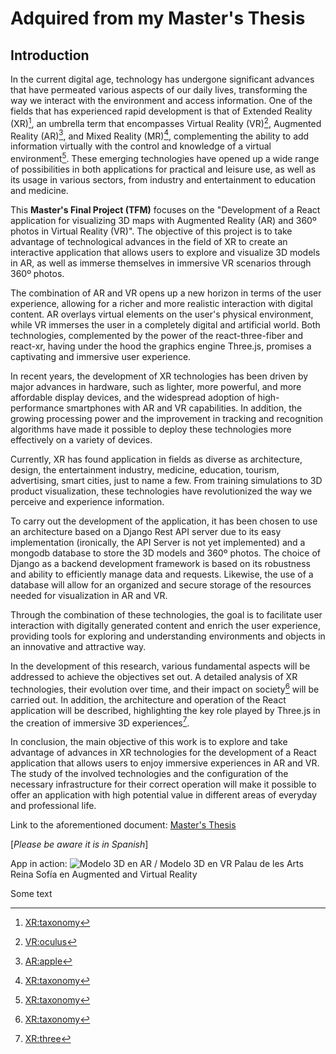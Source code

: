 # Adquired from my Master's Thesis

## Introduction

In the current digital age, technology has undergone significant advances that have permeated various aspects of our daily lives, transforming the way we interact with the environment and access information. One of the fields that has experienced rapid development is that of Extended Reality (XR)[^1], an umbrella term that encompasses Virtual Reality (VR)[^2], Augmented Reality (AR)[^3], and Mixed Reality (MR)[^1], complementing the ability to add information virtually with the control and knowledge of a virtual environment[^1]. These emerging technologies have opened up a wide range of possibilities in both applications for practical and leisure use, as well as its usage in various sectors, from industry and entertainment to education and medicine.

This **Master's Final Project (TFM)** focuses on the "Development of a React application for visualizing 3D maps with Augmented Reality (AR) and 360º photos in Virtual Reality (VR)". The objective of this project is to take advantage of technological advances in the field of XR to create an interactive application that allows users to explore and visualize 3D models in AR, as well as immerse themselves in immersive VR scenarios through 360º photos.

The combination of AR and VR opens up a new horizon in terms of the user experience, allowing for a richer and more realistic interaction with digital content. AR overlays virtual elements on the user's physical environment, while VR immerses the user in a completely digital and artificial world. Both technologies, complemented by the power of the react-three-fiber and react-xr, having under the hood the graphics engine Three.js, promises a captivating and immersive user experience.

In recent years, the development of XR technologies has been driven by major advances in hardware, such as lighter, more powerful, and more affordable display devices, and the widespread adoption of high-performance smartphones with AR and VR capabilities. In addition, the growing processing power and the improvement in tracking and recognition algorithms have made it possible to deploy these technologies more effectively on a variety of devices.

Currently, XR has found application in fields as diverse as architecture, design, the entertainment industry, medicine, education, tourism, advertising, smart cities, just to name a few. From training simulations to 3D product visualization, these technologies have revolutionized the way we perceive and experience information.

To carry out the development of the application, it has been chosen to use an architecture based on a Django Rest API server due to its easy implementation (ironically, the API Server is not yet implemented) and a mongodb database to store the 3D models and 360º photos. The choice of Django as a backend development framework is based on its robustness and ability to efficiently manage data and requests. Likewise, the use of a database will allow for an organized and secure storage of the resources needed for visualization in AR and VR.

Through the combination of these technologies, the goal is to facilitate user interaction with digitally generated content and enrich the user experience, providing tools for exploring and understanding environments and objects in an innovative and attractive way.

In the development of this research, various fundamental aspects will be addressed to achieve the objectives set out. A detailed analysis of XR technologies, their evolution over time, and their impact on society[^1] will be carried out. In addition, the architecture and operation of the React application will be described, highlighting the key role played by Three.js in the creation of immersive 3D experiences[^4].

In conclusion, the main objective of this work is to explore and take advantage of advances in XR technologies for the development of a React application that allows users to enjoy immersive experiences in AR and VR. The study of the involved technologies and the configuration of the necessary infrastructure for their correct operation will make it possible to offer an application with high potential value in different areas of everyday and professional life.

Link to the aforementioned document:
[Master's Thesis](https://gdurl.com/gQszv "UV TWCAM Master Thesis")

[*Please be aware it is in Spanish*]

App in action:
![Modelo 3D en AR / Modelo 3D en VR](https://gdurl.com/AIXe)
Palau de les Arts Reina Sofía en Augmented and Virtual Reality

[^1]: [XR:taxonomy](URL)
[^2]: [VR:oculus](URL)
[^3]: [AR:apple](URL)
[^4]: [XR:three](URL)


Some text
